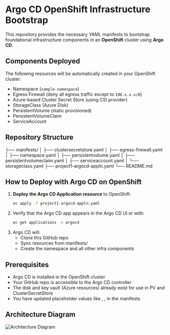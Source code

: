 # Argo CD OpenShift Infrastructure Bootstrap

This repository provides the necessary YAML manifests to bootstrap foundational infrastructure components in an **OpenShift** cluster using **Argo CD**.

## Components Deployed

The following resources will be automatically created in your OpenShift cluster:

- Namespace (`sample-namespace`)
- Egress Firewall (deny all egress traffic except to `198.x.x.x/8`)
- Azure-based Cluster Secret Store (using CSI provider)
- StorageClass (Azure Disk)
- PersistentVolume (static provisioned)
- PersistentVolumeClaim
- ServiceAccount

## Repository Structure
 ├── manifests/ │ ├── clustersecretstore.yaml │ ├── egress-firewall.yaml │ ├── namespace.yaml │ ├── persistentvolume.yaml │ ├── persistentvolumeclaim.yaml │ ├── serviceaccount.yaml │ └── storageclass.yaml ├── project1-argocd-appln.yaml └── README.md

 
## How to Deploy with Argo CD on OpenShift

1. **Deploy the Argo CD Application resource** to OpenShift:
   ```bash
   oc apply -f project1-argocd-appln.yaml
   
2. Verify that the Argo CD app appears in the Argo CD UI or with:
   ```bash
   oc get applications -n argocd

3. Argo CD will:
   - Clone this GitHub repo
   - Sync resources from manifests/
   - Create the namespace and all other infra components

## Prerequisites
- Argo CD is installed in the OpenShift cluster
- Your GitHub repo is accessible to the Argo CD controller
- The disk and key vault (Azure resources) already exist for use in PV and ClusterSecretStore
- You have updated placeholder values like <your-keyvault-name>, <sub-id>, <rg-name> in the manifests

## Architecture Diagram
![Architecture Diagram](./Arch-diagram.png)
